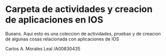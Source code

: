 # Carpeta de actividades y creacion de aplicaciones en IOS

Bueans. Aqui esto es una coleccion de actividades, pruebas y de creacion de algunas cosas relacionada con aplicaciones de IOS 

Carlos A. Morales Leal /A00830435
